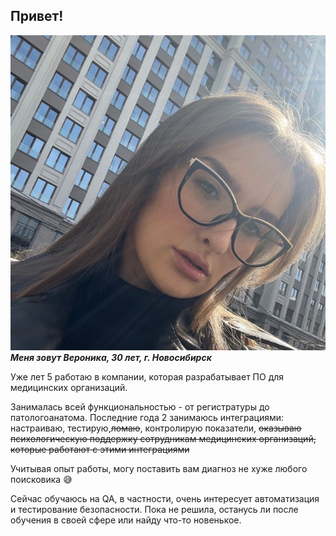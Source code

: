 ## Привет!
![foto](img\photo_2024-07-02_15-33-33.jpg)
***Меня зовут Вероника, 30 лет, г. Новосибирск***

Уже лет 5 работаю в компании, которая разрабатывает ПО для медицинских организаций.

Занималась всей функциональностью - от регистратуры до патологоанатома. Последние года 2 занимаюсь интеграциями: настраиваю, тестирую,~~ломаю~~, контролирую показатели, ~~оказываю психологическую поддержку сотрудникам медицинских организаций, которые работают с этими интеграциями~~

Учитывая опыт работы, могу поставить вам диагноз не хуже любого поисковика 😅

Сейчас обучаюсь на QA, в частности, очень интересует автоматизация и тестирование безопасности.
Пока не решила, останусь ли после обучения в своей сфере или найду что-то новенькое.